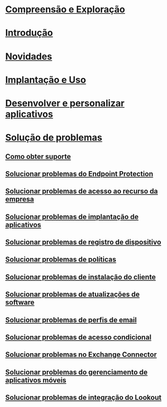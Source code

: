# [Compreensão e Exploração](/intune/understand-explore/introduction-to-microsoft-intune)
# [Introdução](/intune/get-started/what-to-know-before-you-start-microsoft-intune)
# [Novidades](/intune/whats-new/whats-new-in-microsoft-intune)
<!-- # [Plan and Design](/intune/plan-design/ways-to-do-enterprise-mobility) -->
# [Implantação e Uso](/intune/deploy-use/overview-of-device-and-app-lifecycles-in-microsoft-intune)
# [Desenvolver e personalizar aplicativos](/intune/develop/intune-app-sdk)

# [Solução de problemas](general-troubleshooting-tips-for-microsoft-intune.md)
## [Como obter suporte](how-to-get-support-for-microsoft-intune.md)
## [Solucionar problemas do Endpoint Protection](Troubleshoot-Endpoint-Protection-in-microsoft-intune.md)
## [Solucionar problemas de acesso ao recurso da empresa](Troubleshoot-company-resource-access-problems-with-microsoft-intune.md)
## [Solucionar problemas de implantação de aplicativos](Troubleshoot-app-deployment-problems-in-microsoft-intune.md)
## [Solucionar problemas de registro de dispositivo](troubleshoot-device-enrollment-in-intune.md)
## [Solucionar problemas de políticas](Troubleshoot-policies-in-microsoft-intune.md)
## [Solucionar problemas de instalação do cliente](Troubleshoot-client-setup-in-microsoft-intune.md)
## [Solucionar problemas de atualizações de software](Troubleshoot-software-updates-in-microsoft-intune.md)
## [Solucionar problemas de perfis de email](Troubleshoot-email-profiles-in-microsoft-intune.md)
## [Solucionar problemas de acesso condicional](troubleshoot-conditional-access.md)
## [Solucionar problemas no Exchange Connector](troubleshoot-exchange-connector.md)

## [Solucionar problemas do gerenciamento de aplicativos móveis](troubleshoot-mam.md)

## [Solucionar problemas de integração do Lookout](troubleshooting-lookout-integration.md)


<!--HONumber=Sep16_HO5-->


